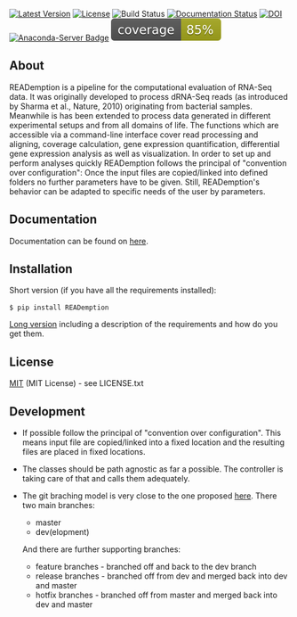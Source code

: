 [![Latest Version](https://img.shields.io/pypi/v/reademption.svg)](https://pypi.python.org/pypi/READemption/)
[![License](https://img.shields.io/pypi/l/reademption.svg)](https://pypi.python.org/pypi/READemption/)
![Build Status](https://github.com/foerstner-lab/READemption/actions/workflows/main.yml/badge.svg)
[![Documentation Status](https://readthedocs.org/projects/reademption/badge/?version=latest)](https://reademption.readthedocs.io/en/latest/?badge=latest)
[![DOI](https://zenodo.org/badge/18210971.svg)](https://zenodo.org/badge/latestdoi/18210971)
[![Anaconda-Server Badge](https://anaconda.org/till_sauerwein/reademption/badges/version.svg)](https://conda.anaconda.org/till_sauerwein)
<img src="./coverage.svg">

About
-----

READemption is a pipeline for the computational evaluation of RNA-Seq
data. It was originally developed to process dRNA-Seq reads (as
introduced by Sharma et al., Nature, 2010) originating from bacterial
samples. Meanwhile is has been extended to process data generated in
different experimental setups and from all domains of life. The
functions which are accessible via a command-line interface cover read
processing and aligning, coverage calculation, gene expression
quantification, differential gene expression analysis as well as
visualization. In order to set up and perform analyses quickly
READemption follows the principal of "convention over configuration":
Once the input files are copied/linked into defined folders no further
parameters have to be given. Still, READemption's behavior can be
adapted to specific needs of the user by parameters.

Documentation
-------------

Documentation can be found on [here](https://reademption.readthedocs.io).

Installation
------------

Short version (if you have all the requirements installed):

    $ pip install READemption

[Long version](https://reademption.readthedocs.io)
including a description of the requirements and how do you get them.

License
-------

[MIT](https://opensource.org/licenses/MIT) 
(MIT License) - see LICENSE.txt

Development
-----------

* If possible follow the principal of "convention over
  configuration". This means input file are copied/linked into a fixed
  location and the resulting files are placed in fixed locations.

* The classes should be path agnostic as far a possible. The controller
  is taking care of that and calls them adequately.

* The git braching model is very close to the one 
  proposed [here](http://nvie.com/posts/a-successful-git-branching-model/).
  There two main branches:
    * master 
    * dev(elopment)

    And there are further supporting branches:
    * feature branches - branched off and back to the dev branch
    * release branches - branched off from dev and merged back into
                       dev and master
    * hotfix branches - branched off from master and merged back into
                      dev and master
